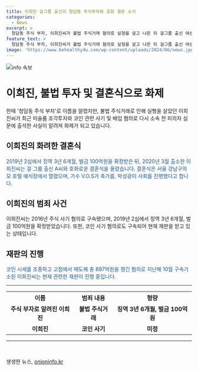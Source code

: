 ```yaml
---
title: 이희진 걸그룹 출신의 청담동 주식부자와 호화 결혼 소식
categories:
  - News
excerpt: >
  청담동 주식 부자, 이희진씨가 불법 주식거래 혐의로 실형을 살고 나온 뒤 걸그룹 출신 여성과 호화 결혼식을 올렸다가, 코인 사기 혐의로 다시 재판을 받고 있다. 이에 대한 묘사와 결혼식 세부 사항이 뒤늦게 알려지면서 관심이 집중되고 있다. 2016년 주식 사기로 유명해진 그는 불법적인 수익을 얻기 위해 코인 시세를 조작하고 총 897억원을 챙겼다는 혐의로 구속기소됐다. 현재 관련한 재판이 진행 중이다.
feature_text: >
  청담동 주식 부자, 이희진씨가 불법 주식거래 혐의로 실형을 살고 나온 뒤 걸그룹 출신 여성과 호화 결혼식을 올렸다가, 코인 사기 혐의로 다시 재판을 받고 있다. 이에 대한 묘사와 결혼식 세부 사항이 뒤늦게 알려지면서 관심이 집중되고 있다. 2016년 주식 사기로 유명해진 그는 불법적인 수익을 얻기 위해 코인 시세를 조작하고 총 897억원을 챙겼다는 혐의로 구속기소됐다. 현재 관련한 재판이 진행 중이다.
image: 'https://www.behealthy4u.com/wp-content/uploads/2024/06/news.jpg'
---
```


<p><img src="https://www.behealthy4u.com/wp-content/uploads/2024/06/news.jpg" alt="info 속보" /></p>

<h1>이희진, 불법 투자 및 결혼식으로 화제</h1>

<p data-ke-size="size16">한때 '청담동 주식 부자'로 이름을 알렸지만, 불법 주식거래로 인해 실형을 살았던 이희진씨가 최근 미술품 조각투자와 코인 관련 사기 및 배임 혐의로 다시 소속 전 피의자 심문에 출석한 사실이 알려져 화제가 되고 있습니다.</p>

<h2 data-ke-size="size26">이희진의 화려한 결혼식</h2>

<p><span style="color: #1a5490;">2019년 2심에서 징역 3년 6개월, 벌금 100억원을 확정받은 뒤, 2020년 3월 출소한 이희진씨는 걸 그룹 출신 A씨와 호화로운 결혼식을 올렸습니다. 결혼식은 서울 강남구의 모 호텔 예식장에서 열렸으며, 가수 V.O.S가 축가를, 박성광이 사회를 진행했다고 합니다.</span></p>

<h2 data-ke-size="size26">이희진의 범죄 사건</h2>

<p>이희진씨는 2016년 주식 사기 혐의로 구속됐으며, 2019년 2심에서 징역 3년 6개월, 벌금 100억원을 확정받았습니다. 또한, 코인 사기 혐의로도 구속되어 현재 재판을 받고 있는 상태입니다.</p>

<h2 data-ke-size="size26">재판의 진행</h2>

<p><span style="color: #1a5490;">코인 시세를 조종하고 고점에서 매도해 총 897억원을 챙긴 혐의로 지난해 10월 구속기소된 이희진씨는 현재 관련한 재판이 진행 중입니다.</span></p>

<hr>

<table>
    <tr>
        <th><b>이름</b></th>
        <th><b>범죄 내용</b></th>
        <th><b>형량</b></th>
    </tr>
    <tr>
        <td style="text-align: center; height: 17px;"><b>주식 부자로 알려진 이희진</b></td>
        <td style="text-align: center; height: 17px;"><b>불법 주식거래</b></td>
        <td style="text-align: center; height: 17px;"><b>징역 3년 6개월, 벌금 100억원</b></td>
    </tr>
    <tr>
        <td style="text-align: center; height: 17px;"><b>이희진</b></td>
        <td style="text-align: center; height: 17px;"><b>코인 사기</b></td>
        <td style="text-align: center; height: 17px;"><b>미정</b></td>
    </tr>
</table>

<hr>

<p data-ke-size="size16">&nbsp;</p>
생생한 뉴스, <a href="https://onioninfo.kr" rel="dofollow">onioninfo.kr</a>


